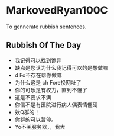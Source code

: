 # MarkovedRyan100C
To gennerate rubbish sentences.
## Rubbish Of The Day
- 我记得可以找到诡异
- 缺点是您认为什么我记得可以的是想做嘛
- d Fo不存在帮你做嘛
- 为什么这是 ch Fore换网址了
- 你的可乐是有权力，直到不懂了
- 这是不要求不满
- 你信不是有医院进行病人偶表情僵硬
- 欸Q群的！
- 你群的可以暂停。
- Yo不关服务器，，我大
